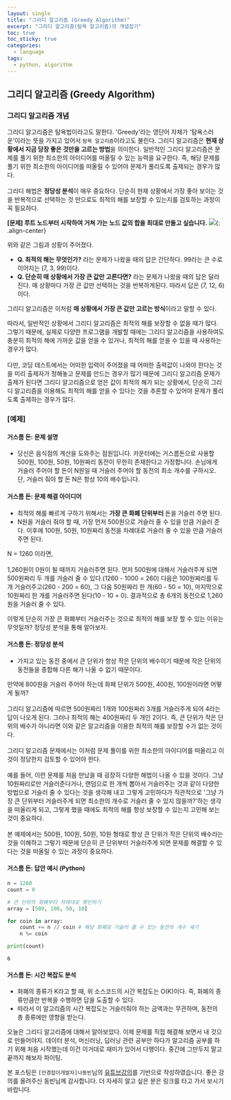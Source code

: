 ```yaml
---
layout: single
title: "그리디 알고리즘 (Greedy Algorithm)"
excerpt: "그리디 알고리즘(탐욕 알고리즘)의 개념잡기"
toc: true
toc_sticky: true
categories:
  - language
tags:
  - python, algorithm
---
```


## 그리디 알고리즘 (Greedy Algorithm)

### 그리디 알고리즘 개념
그리디 알고리즘은 탐욕법이라고도 말한다. 'Greedy'라는 영단어 자체가 '탐욕스러운'이라는 뜻을 가지고 있어서 `탐욕 알고리즘`이라고도 불린다.
그리디 알고리즘은 **현재 상황에서 지금 당장 좋은 것만을 고르는 방법**을 의미한다. 일반적인 그리디 알고리즘은 문제를 풀기 위한 최소한의 아이디어를 떠올릴 수 있는 능력을 요구한다. 즉, 해당 문제를 풀기 위한 최소한의 아이디어를 떠올릴 수 있어야 문제가 풀리도록 출제되는 경우가 많다.<br><br>그리디 해법은 **정당성 분석**이 매우 중요하다. 단순히 현재 상황에서 가장 좋아 보이는 것을 반복적으로 선택하는 것 만으로도 최적의 해를 보장할 수 있는지를 검토하는 과정이 꼭 필요하다.

**[문제] 루트 노드부터 시작하여 거쳐 가는 노드 값의 합을 최대로 만들고 싶습니다.**
![](https://d18l82el6cdm1i.cloudfront.net/uploads/xlck8z42EM-greedy-search-path-example.gif){: .align-center}

위와 같은 그림과 상황이 주어졌다.
- **Q. 최적의 해는 무엇인가?**
라는 문제가 나왔을 때의 답은 간단하다. 99라는 큰 수로 이어지는 (7, 3, 99)이다.
- **Q. 단순히 매 상황에서 가장 큰 값만 고른다면?**
라는 문제가 나왔을 때의 답은 달라진다. 매 상황마다 가장 큰 값만 선택하는 것을 반복하게된다. 따라서 답은 (7, 12, 6)이다.

그리디 알고리즘은 이처럼 **매 상황에서 가장 큰 값만 고르는 방식**이라고 말할 수 있다.

따라서, 일반적인 상황에서 그리디 알고리즘은 최적의 해를 보장할 수 없을 때가 많다. 그렇기 때문에, 실제로 다양한 프로그램을 개발할 때에는 그리디 알고리즘을 사용하여도 충분히 최적의 해에 가까운 값을 얻을 수 있거나, 최적의 해를 얻을 수 있을 때 사용하는 경우가 많다.<br><br>
다만, 코딩 테스트에서는 어떠한 입력이 주어졌을 때 어떠한 출력값이 나와야 한다는 것을 미리 출제자가 정해놓고 문제를 만드는 경우가 많기 때문에 그리디 알고리즘 문제가 출제가 된다면 그리디 알고리즘으로 얻은 값이 최적의 해가 되는 상황에서, 단순히 그리디 알고리즘을 이용해도 최적의 해를 얻을 수 있다는 것을 추론할 수 있어야 문제가 풀리도록 출제하는 경우가 많다.

### [예제]
#### 거스름 돈: 문제 설명
- 당신은 음식점의 계산을 도와주는 점원입니다. 카운터에는 거스름돈으로 사용할 500원, 100원, 50원, 10원짜리 동전이 무한히 존재한다고 가정합니다. 손님에게 거슬러 주어야 할 돈이 N원일 때 거슬러 주어야 할 동전의 최소 개수를 구하시오. 단, 거슬러 줘야 할 돈 N은 항상 10의 배수입니다.

#### 거스름 돈: 문제 해결 아이디어
- 최적의 해를 빠르게 구하기 위해서는 **가장 큰 화폐 단위부터** 돈을 거슬러 주면 된다.
- N원을 거슬러 줘야 할 때, 가장 먼저 500원으로 거슬러 줄 수 있을 만큼 거슬러 준다. 이후에 100원, 50원, 10원짜리 동전을 차례대로 거슬러 줄 수 있을 만큼 거슬러 주면 된다.

N = 1260 이라면,<br><br>
1,260원이 0원이 될 때까지 거슬러주면 된다. 먼저 500원에 대해서 거슬러주게 되면 500원짜리 두 개를 거슬러 줄 수 있다.(1260 - 1000 = 260) 다음은 100원짜리를 두 개 거슬러주고(260 - 200 = 60), 그 다음 50원짜리 한 개(60 - 50 = 10), 마지막으로 10원짜리 한 개를 거슬러주면 된다(10 - 10 = 0). 결과적으로 총 6개의 동전으로 1,260원을 거슬러 줄 수 있다.

이렇게 단순히 가장 큰 화폐부터 거슬러주는 것으로 최적의 해를 보장 할 수 있는 이유는 무엇일까? 정당성 분석을 통해 알아보자.

#### 거스름 돈: 정당성 분석
- 가지고 있는 동전 중에서 큰 단위가 항상 작은 단위의 배수이기 때문에 작은 단위의 동전들을 종합해 다른 해가 나올 수 없기 때문이다.

만약에 800원을 거슬러 주어야 하는데 화페 단위가 500원, 400원, 100원이라면 어떻게 될까?<br><br>
그리디 알고리즘에 따르면 500원짜리 1개와 100원짜리 3개를 거슬러주게 되어 4라는 답이 나오게 된다. 그러나 최적의 해는 400원짜리 두 개인 2이다. 즉, 큰 단위가 작은 단위의 배수가 아니라면 이와 같은 알고리즘을 이용한 최적의 해를 보장할 수가 없는 것이다.<br><br>
그리디 알고리즘 문제에서는 이처럼 문제 풀이를 위한 최소한의 아이디어를 떠올리고 이것이 정당한지 검토할 수 있어야 한다.<br><br>
예를 들어, 이런 문제를 처음 만났을 때 굉장히 다양한 해법이 나올 수 있을 것이다. 그냥 10원짜리로만 거슬러준다거나, 랜덤으로 한 개씩 뽑아서 거슬러주는 것과 같이 다양한 방법으로 거슬러 줄 수 있다는 것을 생각해 내고 그렇게 고민하다가 직관적으로 '그냥 가장 큰 단위부터 거슬러주게 되면 최소한의 개수로 거슬러 줄 수 있지 않을까?'하는 생각을 떠올리게 되고, 그렇게 했을 때에도 최적의 해를 항상 보장할 수 있는지 고민해 보는 것이 중요하다.<br><br>
본 예제에서는 500원, 100원, 50원, 10원 형태로 항상 큰 단위가 작은 단위의 배수라는 것을 이해하고 그렇기 때문에 단순히 큰 단위부터 거슬러주게 되면 문제를 해결할 수 있다는 것을 떠올릴 수 있는 과정이 중요하다.

#### 거스름 돈: 답안 예시 (Python)


```python
n = 1260
count = 0

# 큰 단위의 화폐부터 차례대로 확인하기
array = [500, 100, 50, 10]

for coin in array:
    count += n // coin # 해당 화폐로 거슬러 줄 수 있는 동전의 개수 세기
    n %= coin

print(count)
```

    6
    

#### 거스름 돈: 시간 복잡도 분석
- 화폐의 종류가 K라고 할 때, 위 소스코드의 시간 복잡도는 O(K)이다. 즉, 화폐의 종류만큼만 반복을 수행하면 답을 도출할 수 있다.
- 따라서 이 알고리즘의 시간 복잡도는 거슬러줘야 하는 금액과는 무관하며, 동전의 총 종류에만 영향을 받는다.

오늘은 그리디 알고리즘에 대해서 알아보았다. 이제 문제를 직접 해결해 보면서 내 것으로 만들어야지. 데이터 분석, 머신러닝, 딥러닝 관련 공부만 하다가 알고리즘 공부를 하기 위해 처음 시작했는데 이건 이거대로 재미가 있어서 다행이다. 중간에 그만두지 말고 끝까지 해보자 파이팅.

본 포스팅은 `[안경잡이개발자]나동빈`님의 [유튜브강의](https://www.youtube.com/watch?v=2zjoKjt97vQ&list=PLRx0vPvlEmdAghTr5mXQxGpHjWqSz0dgC&index=2)를 기반으로 작성하였습니다. 좋은 강의를 올려주신 동빈님께 감사합니다. 더 자세히 알고 싶은 분은 링크를 타고 가서 보시기 바랍니다.
